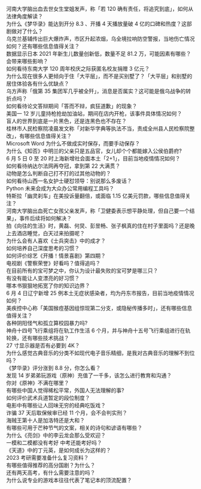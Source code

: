 河南大学脑出血去世女生堂姐发声，称「若 120 确有责任，将追究到底」，如何从法律角度解读？  
为什么《梦华录》能达到开分 8.3 、开播 4 天播放量破 4 亿的口碑和热度？这部剧做对了什么？  
乌克兰基辅传出巨大爆炸声，市区升起浓烟，乌全境拉响防空警报，当地伤亡情况如何？还有哪些信息值得关注？  
数据显示日本 2021 年新生儿数量创新低，数量不足 81.2 万，可能因素有哪些？会带来哪些影响？  
如何看待东南大学 120 周年校庆之际获匿名校友捐赠 3 亿元？  
为什么现在很多人更倾向于住「大平层」，而不是买别墅了？「大平层」和别墅的居住体验各有什么优缺点？  
乌方声称「俄第 35 集团军几乎被全歼」，消息是否属实？这可能是俄乌战争的转折点吗？  
如何看待论文答辩期间「答而不辩，疯狂道歉」的现象？  
美国一 12 岁儿童持枪抢劫加油站，期间在店内开枪，该事件具体情况如何？  
盲人的世界到底是一片黑色，还是连黑色也不存在？  
桂林市人民检察院凌晨发文称「对新华字典等执法不当，责成全州县人民检察院整改」，有哪些信息值得关注？  
Microsoft Word 为什么不做成实时保存，而要手动保存？  
为什么《知否》中明兰的父亲只是五品官，女儿却个个都能嫁入公侯伯爵府?  
6 月 5 日 0 至 20 时上海新增社会面本土「2+1」，目前当地疫情情况如何？  
如何看待纳达尔法网再夺冠，拿到第 22 大满贯？  
动物是怎么判断自己打不打的过其他动物的？  
如何看待山西一名女护士硬怼领导：别说那么多废话？  
Python 未来会成为大众办公常用编程工具吗？  
特斯拉「幽灵刹车」在美投诉量翻倍，或面临 1.15 亿美元罚款，哪些信息值得关注？  
河南大学脑出血死亡女孩父亲发声，称「卫健委表示想平静处理，但自己要一个结果」，事件后续将如何解决？  
拍《向往的生活》时，黄磊、何炅、彭昱畅、张子枫真的住在村子里面吗？还是晚上去酒店睡觉，白天过来拍摄呢？  
为什么会有人喜欢《士兵突击》中的成才？  
如何培养自己深度思考的习惯？  
如何评价综艺《开播！情景喜剧》第四期？  
电视剧《警察荣誉》好看吗？值得追吗？  
在目前所有的宝可梦之中，你认为设计最失败的宝可梦是哪三只？  
有没有能让人变漂亮的好习惯？  
哪本书狠狠地拓宽了你的知识边界？  
6 月 4 日辽宁新增 25 例本土无症状感染者，均为丹东市报告，目前当地疫情情况如何？  
美疾控中心称「美国猴痘基因组惊现第二分支，或隐秘传播多时」，还有哪些信息值得关注？  
各种阴阳怪气和孤立算校园暴力吗?  
神舟十四号飞行乘组将在轨工作生活 6 个月，并与神舟十五号飞行乘组进行在轨轮换，还有哪些技术挑战？  
27 寸显示器是否有必要到 4K？  
为什么感觉古典音乐的分类不如现代电子音乐精细，是我对古典音乐的理解不到位吗？  
《梦华录》评分涨到 8.8 分，你怎么看？  
发现 14 岁弟弟玩游戏（原神）充值了一千多，该怎么进行教育和沟通？  
你对《原神》不满在哪里？  
有哪些中国人觉得稀松平常，外国人无法理解的事?  
如何评价武术兵道暂定的段位制度？  
电影中有哪些让人回味无穷的经典吃饭戏？  
诈骗 37 天后取保候审已经 11 个月，会不会判实刑？  
海贼王第十人是加洛特还是大和？  
有哪些可用于芒种节气的文案，相关的诗句和谚语有哪些？  
为什么《亮剑》中的李云龙会那么受欢迎？  
一模和二模都没有考好 中考还能考好吗？  
《天道》中的丁元英，是如何成长为这样的？  
2023 考研需要准备什么复习资料？  
有哪些值得推荐的高分国剧？为什么？  
还有两天高考，有什么需要注意的吗？  
为什么说专业的游戏本往往代表了笔记本的顶流配置？  
